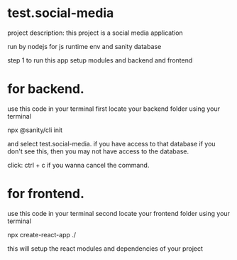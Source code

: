 # test.social-media

project description:
this project is a social media application

run by nodejs for js runtime env and sanity database 

step 1 to run this app
setup modules and backend and frontend

# for backend.
use this code in your terminal 
first locate your backend folder using your terminal

npx @sanity/cli init            

and select test.social-media. if you have access to that database
if you don't see this, then you may not have access to the database.

click: ctrl + c
if you wanna cancel the command.

# for frontend.
use this code in your terminal 
second locate your frontend folder using your terminal

npx create-react-app ./

this will setup the react modules and dependencies of your project 